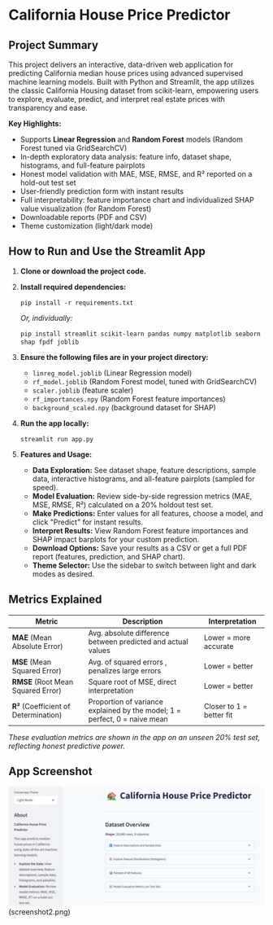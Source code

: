 
# California House Price Predictor

## Project Summary

This project delivers an interactive, data-driven web application for predicting California median house prices using advanced supervised machine learning models. Built with Python and Streamlit, the app utilizes the classic California Housing dataset from scikit-learn, empowering users to explore, evaluate, predict, and interpret real estate prices with transparency and ease.

**Key Highlights:**
- Supports **Linear Regression** and **Random Forest** models (Random Forest tuned via GridSearchCV)
- In-depth exploratory data analysis: feature info, dataset shape, histograms, and full-feature pairplots
- Honest model validation with MAE, MSE, RMSE, and R² reported on a hold-out test set
- User-friendly prediction form with instant results
- Full interpretability: feature importance chart and individualized SHAP value visualization (for Random Forest)
- Downloadable reports (PDF and CSV)
- Theme customization (light/dark mode)

## How to Run and Use the Streamlit App

1. **Clone or download the project code.**

2. **Install required dependencies:**
   ```
   pip install -r requirements.txt
   ```
   _Or, individually:_
   ```
   pip install streamlit scikit-learn pandas numpy matplotlib seaborn shap fpdf joblib
   ```

3. **Ensure the following files are in your project directory:**
   - `linreg_model.joblib` (Linear Regression model)
   - `rf_model.joblib` (Random Forest model, tuned with GridSearchCV)
   - `scaler.joblib` (feature scaler)
   - `rf_importances.npy` (Random Forest feature importances)
   - `background_scaled.npy` (background dataset for SHAP)

4. **Run the app locally:**
   ```
   streamlit run app.py
   ```

5. **Features and Usage:**
   - **Data Exploration:** See dataset shape, feature descriptions, sample data, interactive histograms, and all-feature pairplots (sampled for speed).
   - **Model Evaluation:** Review side-by-side regression metrics (MAE, MSE, RMSE, R²) calculated on a 20% holdout test set.
   - **Make Predictions:** Enter values for all features, choose a model, and click "Predict" for instant results.
   - **Interpret Results:** View Random Forest feature importances and SHAP impact barplots for your custom prediction.
   - **Download Options:** Save your results as a CSV or get a full PDF report (features, prediction, and SHAP chart).
   - **Theme Selector:** Use the sidebar to switch between light and dark modes as desired.

## Metrics Explained

| Metric                       | Description                                                                                 | Interpretation               |
|------------------------------|--------------------------------------------------------------------------------------------|------------------------------|
| **MAE** (Mean Absolute Error)| Avg. absolute difference between predicted and actual values                         | Lower = more accurate        |
| **MSE** (Mean Squared Error) | Avg. of squared errors , penalizes large errors                                    | Lower = better               |
| **RMSE** (Root Mean Squared Error) | Square root of MSE, direct  interpretation                                         | Lower = better               |
| **R²** (Coefficient of Determination) | Proportion of variance explained by the model; 1 = perfect, 0 = naive mean     | Closer to 1 = better fit     |

_These evaluation metrics are shown in the app on an unseen 20% test set, reflecting honest predictive power._

## App Screenshot

![Screenshot of the California House Price Predictor Streamlit App](screenshot1.png)(screenshot2.png)
